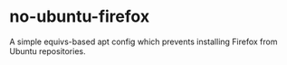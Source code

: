 # no-ubuntu-firefox
A simple equivs-based apt config which prevents installing Firefox from Ubuntu repositories.
